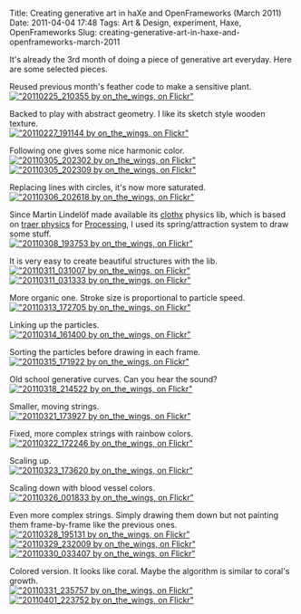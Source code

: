 Title: Creating generative art in haXe and OpenFrameworks (March 2011)
Date: 2011-04-04 17:48
Tags: Art &amp; Design, experiment, Haxe, OpenFrameworks
Slug: creating-generative-art-in-haxe-and-openframeworks-march-2011

It's already the 3rd month of doing a piece of generative art everyday.
Here are some selected pieces.

Reused previous month's feather code to make a sensitive plant.  
[!["20110225_210355 by on_the_wings, on Flickr"](http://farm6.static.flickr.com/5173/5476423626_2e50295c6b_z.jpg)](http://www.flickr.com/photos/andy-li/5476423626/)

Backed to play with abstract geometry. I like its sketch style wooden
texture.  
[!["20110227_191144 by on_the_wings, on Flickr"](http://farm6.static.flickr.com/5133/5481781064_07dcdc3a48_z.jpg)](http://www.flickr.com/photos/andy-li/5481781064/)

Following one gives some nice harmonic color.  
[!["20110305_202302 by on_the_wings, on Flickr"](http://farm6.static.flickr.com/5293/5498807815_d126a728fa_z.jpg)](http://www.flickr.com/photos/andy-li/5498807815/)  
[!["20110305_202309 by on_the_wings, on Flickr"](http://farm6.static.flickr.com/5060/5499403988_98a347b520_z.jpg)](http://www.flickr.com/photos/andy-li/5499403988/)

Replacing lines with circles, it's now more saturated.  
[!["20110306_202618 by on_the_wings, on Flickr"](http://farm6.static.flickr.com/5013/5501779725_820662a751_z.jpg)](http://www.flickr.com/photos/andy-li/5501779725/)

Since Martin Lindelöf made available its [clothx][] physics lib, which
is based on [traer physics][] for [Processing][], I used its
spring/attraction system to draw some stuff.  
[!["20110308_193753 by on_the_wings, on Flickr"](http://farm6.static.flickr.com/5217/5508536897_7b1120995f_z.jpg)](http://www.flickr.com/photos/andy-li/5508536897/)

It is very easy to create beautiful structures with the lib.  
[!["20110311_031007 by on_the_wings, on Flickr"](http://farm6.static.flickr.com/5135/5515645932_240cd85dab_z.jpg)](http://www.flickr.com/photos/andy-li/5515645932/)  
[!["20110311_031333 by on_the_wings, on Flickr"](http://farm6.static.flickr.com/5173/5515055085_b8701a9391_z.jpg)](http://www.flickr.com/photos/andy-li/5515055085/)

More organic one. Stroke size is proportional to particle speed.  
[!["20110313_172705 by on_the_wings, on Flickr"](http://farm6.static.flickr.com/5294/5522289682_89665f29bb_z.jpg)](http://www.flickr.com/photos/andy-li/5522289682/)

Linking up the particles.  
[!["20110314_161400 by on_the_wings, on Flickr"](http://farm6.static.flickr.com/5175/5525767896_bc905906bf_z.jpg)](http://www.flickr.com/photos/andy-li/5525767896/)

Sorting the particles before drawing in each frame.  
[!["20110315_171922 by on_the_wings, on Flickr"](http://farm6.static.flickr.com/5215/5528354133_daef9f5577_z.jpg)](http://www.flickr.com/photos/andy-li/5528354133/)

Old school generative curves. Can you hear the sound?  
[!["20110318_214522 by on_the_wings, on Flickr"](http://farm6.static.flickr.com/5177/5536822567_739cf79c0b_z.jpg)](http://www.flickr.com/photos/andy-li/5536822567/)

Smaller, moving strings.  
[!["20110321_173927 by on_the_wings, on Flickr"](http://farm6.static.flickr.com/5024/5546412590_923c312766_z.jpg)](http://www.flickr.com/photos/andy-li/5546412590/)

Fixed, more complex strings with rainbow colors.  
[!["20110322_172246 by on_the_wings, on Flickr"](http://farm6.static.flickr.com/5173/5549186237_137cf460f2_z.jpg)](http://www.flickr.com/photos/andy-li/5549186237/)

Scaling up.  
[!["20110323_173620 by on_the_wings, on Flickr"](http://farm6.static.flickr.com/5059/5552753514_5950e1b6e1_z.jpg)](http://www.flickr.com/photos/andy-li/5552753514/)

Scaling down with blood vessel colors.  
[!["20110326_001833 by on_the_wings, on Flickr"](http://farm6.static.flickr.com/5187/5558981478_4cfef78acb_z.jpg)](http://www.flickr.com/photos/andy-li/5558981478/)

Even more complex strings. Simply drawing them down but not painting
them frame-by-frame like the previous ones.  
[!["20110328_195131 by on_the_wings, on Flickr"](http://farm6.static.flickr.com/5260/5568080040_467715ffc6_z.jpg)](http://www.flickr.com/photos/andy-li/5568080040/)  
[!["20110329_232009 by on_the_wings, on Flickr"](http://farm6.static.flickr.com/5179/5571655848_3cfe3897f3_z.jpg)](http://www.flickr.com/photos/andy-li/5571655848/)  
[!["20110330_033407 by on_the_wings, on Flickr"](http://farm6.static.flickr.com/5225/5572234422_bca4c5598d_z.jpg)](http://www.flickr.com/photos/andy-li/5572234422/)

Colored version. It looks like coral. Maybe the algorithm is similar to
coral's growth.  
[!["20110331_235757 by on_the_wings, on Flickr"](http://farm6.static.flickr.com/5178/5577331364_78aa7cff0d_z.jpg)](http://www.flickr.com/photos/andy-li/5577331364/)  
[!["20110401_223752 by on_the_wings, on Flickr"](http://farm6.static.flickr.com/5091/5579192901_244bb40eb2_z.jpg)](http://www.flickr.com/photos/andy-li/5579192901/)

  [clothx]: http://www.martinlindelof.com/physics/clothx/
  [traer physics]: http://murderandcreate.com/physics/
  [Processing]: http://processing.org/